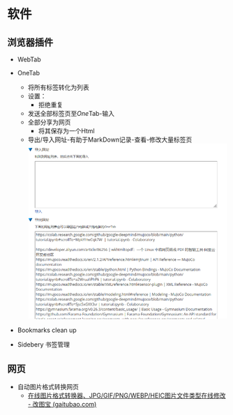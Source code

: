 # 软件

## 浏览器插件

- WebTab

- OneTab

  - 将所有标签转化为列表
  - 设置：
    - 拒绝重复
  - 发送全部标签页至*One*Tab-输入
  - 全部分享为网页
    - 将其保存为一个Html
  - 导出/导入网址-有助于MarkDown记录-查看-修改大量标签页
![image-20240327125435692](../../../assets/3_image-20240327125435692.png) 

-  Bookmarks clean up

- Sidebery 书签管理

## 网页

- 自动图片格式转换网页
  - [在线图片格式转换器、JPG/GIF/PNG/WEBP/HEIC图片文件类型在线修改 - 改图宝 (gaitubao.com)](https://www.gaitubao.com/jpg-gif-png)

